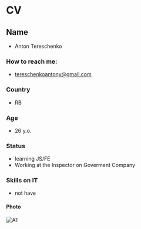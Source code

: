 # CV

## Name

- Anton Tereschenko

### How to reach me: 
- tereschenkoantony@gmail.com

### Country
- RB

### Age
- 26 y.o.

### Status
- learning JS/FE
- Working at the Inspector on Goverment Company

### Skills on IT
- not have

#### Photo
![AT](https://user-images.githubusercontent.com/119811313/206910429-c6ad030d-bc46-447f-8823-c445dbdff560.jpg)
